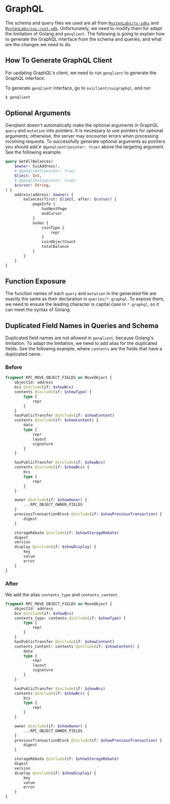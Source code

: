 # GraphQL

The schema and query files we used are all from [`MystenLabs/ts-sdks`](https://github.com/MystenLabs/ts-sdks) and [`MystenLabs/sui-rust-sdk`](https://github.com/MystenLabs/sui-rust-sdk). Unfortunately, we need to modify them for adapt the limitation of Golang and `genqlient`. The following is going to explain how to generate the GraphQL interface from the schema and queries, and what are the changes we need to do.

## How To Generate GraphQL Client

For updating GraphQL's client, we need to run `genqlient` to generate the GraphQL interface.

To generate `genqlient` interface, go to `suiclient/suigraphql`, and run

```bash
$ genqlient
```

## Optional Arguments

Genqlient doesn't automatically make the optional arguments in GraphQL `query` and `mutation` into pointers. It is necessary to use pointers for optional arguments; otherwise, the server may encounter errors when processing incoming requests. To successfully generate optional arguments as pointers you should add `# @genqlient(pointer: true)` above the targeting argument. See the following example.

```graphql
query GetAllBalances(
	$owner: SuiAddress!,
	# @genqlient(pointer: true)
	$limit: Int,
	# @genqlient(pointer: true)
	$cursor: String,
) {
	address(address: $owner) {
		balances(first: $limit, after: $cursor) {
			pageInfo {
				hasNextPage
				endCursor
			}
			nodes {
				coinType {
					repr
				}
				coinObjectCount
				totalBalance
			}
		}
	}
}
```

## Function Exposure

The function names of each `query` and `mutation` in the generated file are exactly the same as their declaration in `queries/*.graphql`. To expose them, we need to ensure the leading character is capital case in `*.graphql`, so it can meet the syntax of Golang. 

## Duplicated Field Names in Queries and Schema

Duplicated field names are not allowed in `genqlient`, because Golang's limitation. To adapt the limitation, we need to add alias for the duplicated fields. See the following example, where `contents` are the fields that have a duplicated name.

### Before

```graphql
fragment RPC_MOVE_OBJECT_FIELDS on MoveObject {
	objectId: address
	bcs @include(if: $showBcs)
	contents @include(if: $showType) {
		type {
			repr
		}
	}
	hasPublicTransfer @include(if: $showContent)
	contents @include(if: $showContent) {
		data
		type {
			repr
			layout
			signature
		}
	}

	hasPublicTransfer @include(if: $showBcs)
	contents @include(if: $showBcs) {
		bcs
		type {
			repr
		}
	}

	owner @include(if: $showOwner) {
		...RPC_OBJECT_OWNER_FIELDS
	}
	previousTransactionBlock @include(if: $showPreviousTransaction) {
		digest
	}

	storageRebate @include(if: $showStorageRebate)
	digest
	version
	display @include(if: $showDisplay) {
		key
		value
		error
	}
}
```

### After

We add the alias `contents_type` and `contents_content`.

```graphql
fragment RPC_MOVE_OBJECT_FIELDS on MoveObject {
	objectId: address
	bcs @include(if: $showBcs)
	contents_type: contents @include(if: $showType) {
		type {
			repr
		}
	}
	hasPublicTransfer @include(if: $showContent)
	contents_content: contents @include(if: $showContent) {
		data
		type {
			repr
			layout
			signature
		}
	}

	hasPublicTransfer @include(if: $showBcs)
	contents @include(if: $showBcs) {
		bcs
		type {
			repr
		}
	}

	owner @include(if: $showOwner) {
		...RPC_OBJECT_OWNER_FIELDS
	}
	previousTransactionBlock @include(if: $showPreviousTransaction) {
		digest
	}

	storageRebate @include(if: $showStorageRebate)
	digest
	version
	display @include(if: $showDisplay) {
		key
		value
		error
	}
}
```
